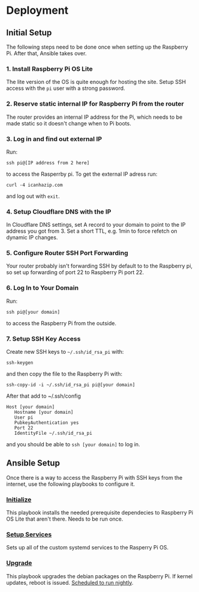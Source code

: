 # Deployment

## Initial Setup

The following steps need to be done once when setting up the Raspberry Pi. After that, Ansible takes over.

### 1. Install Raspberry Pi OS Lite

The lite version of the OS is quite enough for hosting the site. Setup SSH access with the `pi` user with a strong password.

### 2. Reserve static internal IP for Raspberry Pi from the router

The router provides an internal IP address for the Pi, which needs to be made static so it doesn't change when to Pi boots.

### 3. Log in and find out external IP

Run:

```
ssh pi@[IP address from 2 here]
```

to access the Rasperrby pi. To get the external IP adress run:

```
curl -4 icanhazip.com
```

and log out with `exit`.

### 4. Setup Cloudflare DNS with the IP

In Cloudflare DNS settings, set A record to your domain to point to the IP address you got from 3. Set a short TTL, e.g. 1min to force refetch on dynamic IP changes.

### 5. Configure Router SSH Port Forwarding

Your router probably isn't forwarding SSH by default to to the Raspberry pi, so set up forwarding of port 22 to Raspberry Pi port 22.

### 6. Log In to Your Domain

Run:

```
ssh pi@[your domain]
```

to access the Raspberry Pi from the outside.

### 7. Setup SSH Key Access

Create new SSH keys to `~/.ssh/id_rsa_pi` with:

```
ssh-keygen
```

and then copy the file to the Raspberry Pi with:

```
ssh-copy-id -i ~/.ssh/id_rsa_pi pi@[your domain]
```

After that add to ~/.ssh/config

```
Host [your domain]
   Hostname [your domain]
   User pi
   PubkeyAuthentication yes
   Port 22
   IdentityFile ~/.ssh/id_rsa_pi
```

and you should be able to `ssh [your domain]` to log in.

## Ansible Setup

Once there is a way to access the Raspberry Pi with SSH keys from the internet, use the following playbooks to configure it.

### [Initialize](./initialize.yml)

This playbook installs the needed prerequisite dependecies to Raspberry Pi OS Lite that aren't there. Needs to be run once.

### [Setup Services](./setup_services.yml)

Sets up all of the custom systemd services to the Rasperry Pi OS.

### [Upgrade](./upgrade.yml)

This playbook upgrades the debian packages on the Raspberry Pi. If kernel updates, reboot is issued. [Scheduled to run nightly](../.github/workflows/upgrade.yml).
